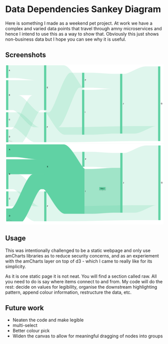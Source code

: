 # Data Dependencies Sankey Diagram

Here is something I made as a weekend pet project. 
At work we have a complex and varied data points that travel through amny microservices and hence I intend to use this as a way to show that. 
Obviously this just shows non-business data but I hope you can see why it is useful. 

## Screenshots
![Sankey](./skeletonFiles/plain.png)
![Sankey with highlights going backwards](./skeletonFiles/highlight.png)


## Usage

This was intentionally challenged to be a static webpage and only use amCharts libraries as to reduce security concerns, and as an experiement with the amCharts layer on top of d3 - which I came to really like for its simplicity.

As it is one static page it is not neat. You will find a section called raw. All you need to do is say where items connect to and from. My code will do the rest: decide on values for legibility, organise the downstream highlighting pattern, append colour information, restructure the data, etc. 


## Future work
* Neaten the code and make legible
* multi-select
* Better colour pick
* Widen the canvas to allow for meaningful dragging of nodes into groups
